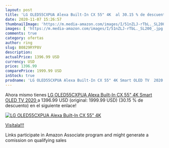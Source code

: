 ```yaml
---
layout: post
title: 'LG OLED55CXPUA Alexa Built-In CX 55" 4K  al 30.15 % de descuento'
date: 2020-11-07 15:26:57
thumbnailImage: 'https://m.media-amazon.com/images/I/51nZLJ-rTbL._SL200_.jpg'
images: [ 'https://m.media-amazon.com/images/I/51nZLJ-rTbL._SL200_.jpg' ]
comments: true
category: ofertas
author: ring
slug: B0829RYP8V
description:
actualPrice: 1396.99 USD
currency: USD
price: 1396.99
comparePrice: 1999.99 USD
inStock: true
prodname: 'LG OLED55CXPUA Alexa Built-In CX 55" 4K Smart OLED TV  2020 '
---
```


Ahora mismo tienes [LG OLED55CXPUA Alexa Built-In CX 55" 4K Smart OLED TV  2020 ](https://www.amazon.com/dp/B0829RYP8V/?tag=tolees-20) a 1396.99 USD (original: 1999.99 USD) (30.15 %  de descuento) en el siguiente enlace!

[![LG OLED55CXPUA Alexa Built-In CX 55" 4K ](https://m.media-amazon.com/images/I/51nZLJ-rTbL._SL200_.jpg)](https://www.amazon.com/dp/B0829RYP8V/?tag=tolees-20)

[Visítala!!!](https://www.amazon.com/dp/B0829RYP8V/?tag=tolees-20)

Links participate in Amazon Associate program and might generate a comission on qualifying sales
